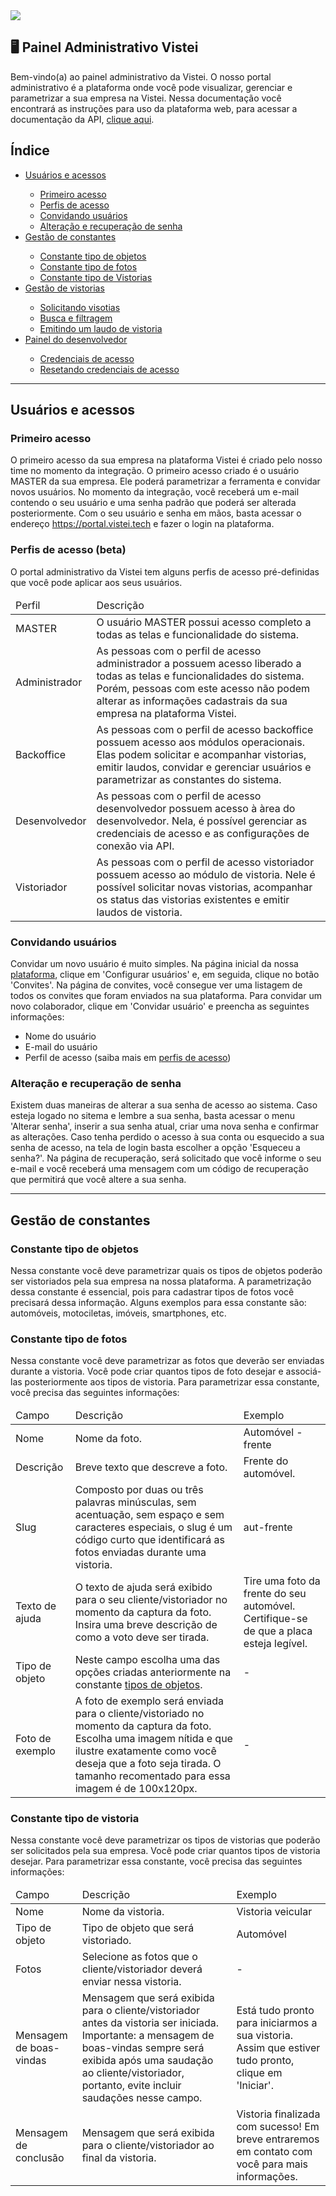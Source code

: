 <img src="https://img.shields.io/badge/current version-1.0.0-blue" />

## 🖥 Painel Administrativo Vistei

Bem-vindo(a) ao painel administrativo da Vistei. O nosso portal administrativo é a plataforma onde você pode visualizar, gerenciar e parametrizar a sua empresa na Vistei. Nessa documentação você encontrará as instruções para uso da plataforma web, para acessar a documentação da API, <a href="">clique aqui</a>.

## Índice

<ul>
  <li><a href="#user-access">Usuários e acessos</a></li>
  <ul>
    <li><a href="#first-access">Primeiro acesso</a></li>
    <li><a href="#access-profiles">Perfis de acesso</a></li>
    <li><a href="#users-invite">Convidando usuários</a></li>
    <li><a href="#password-recover">Alteração e recuperação de senha</a></li>
  </ul>
  <li><a href="#constants">Gestão de constantes</a></li>
  <ul>
    <li><a href="#constant-object">Constante tipo de objetos</a></li>
    <li><a href="#constant-photo">Constante tipo de fotos</a></li>
    <li><a href=#constant-inspection"">Constante tipo de Vistorias</a></li>
  </ul>
  <li><a href="">Gestão de vistorias</a></li>
  <ul>
    <li><a href="">Solicitando visotias</a></li>
    <li><a href="">Busca e filtragem</a></li>
    <li><a href="">Emitindo um laudo de vistoria</a></li>
  </ul>
  <li><a href="">Painel do desenvolvedor</a></li>
   <ul>
    <li><a href="">Credenciais de acesso</a></li>
    <li><a href="">Resetando credenciais de acesso</a></li>
  </ul>
</ul>

<hr/>

## <a name="user-access"></a>Usuários e acessos

###  <a name="first-access"></a>Primeiro acesso

O primeiro acesso da sua empresa na plataforma Vistei é criado pelo nosso time no momento da integração. O primeiro acesso criado é o usuário MASTER da sua empresa. Ele poderá parametrizar a ferramenta e convidar novos usuários. No momento da integração, você receberá um e-mail contendo o seu usuário e uma senha padrão que poderá ser alterada posteriormente. Com o seu usuário e senha em mãos, basta acessar o endereço <a href="https://portal.vistei.tech" target="_blank">https://portal.vistei.tech</a> e fazer o login na plataforma.

### <a name="access-profiles"></a>Perfis de acesso (beta)

O portal administrativo da Vistei tem alguns perfis de acesso pré-definidas que você pode aplicar aos seus usuários.

<table>
  <thead>
    <td>Perfil</td>
    <td>Descrição</td>
  </thead>
  <tbody>
    <tr>
      <td>MASTER</td>
      <td>O usuário MASTER possui acesso completo a todas as telas e funcionalidade do sistema.</td>
    </tr>  
    <tr>
      <td>Administrador</td>
      <td>As pessoas com o perfil de acesso administrador a possuem acesso liberado a todas as telas e funcionalidades do sistema. Porém, pessoas com este acesso não podem alterar as informações cadastrais da sua empresa na plataforma Vistei.</td>
    </tr>  
    <tr>
      <td>Backoffice</td>
      <td>As pessoas com o perfil de acesso backoffice possuem acesso aos módulos operacionais. Elas podem solicitar e acompanhar vistorias, emitir laudos, convidar e gerenciar usuários e parametrizar as constantes do sistema.</td>
    </tr>
    <tr>
      <td>Desenvolvedor</td>
      <td>As pessoas com o perfil de acesso desenvolvedor possuem acesso à àrea do desenvolvedor. Nela, é possível gerenciar as credenciais de acesso e as configurações de conexão via API.</td>
    </tr> 
    <tr>
      <td>Vistoriador</td>
      <td>As pessoas com o perfil de acesso vistoriador possuem acesso ao módulo de vistoria. Nele é possível solicitar novas vistorias, acompanhar os status das vistorias existentes e emitir laudos de vistoria.</td>
    </tr> 
  </tbody>
</table>


### <a name="users-invite"></a>Convidando usuários

Convidar um novo usuário é muito simples. Na página inicial da nossa <a href="https://portal.vistei.tech" target="_blank">plataforma</a>, clique em 'Configurar usuários' e, em seguida, clique no botão 'Convites'. Na página de convites, você consegue ver uma listagem de todos os convites que foram enviados na sua plataforma. Para convidar um novo colaborador, clique em 'Convidar usuário' e preencha as seguintes informações:
<ul>
  <li>Nome do usuário</li>
  <li>E-mail do usuário</li>
  <li>Perfil de acesso (saiba mais em <a href="">perfis de acesso</a>)</li>
</ul/>
  
### <a name="password-recover"></a>Alteração e recuperação de senha
  
Existem duas maneiras de alterar a sua senha de acesso ao sistema. Caso esteja logado no sitema e lembre a sua senha, basta acessar o menu 'Alterar senha', inserir a sua senha atual, criar uma nova senha e confirmar as alterações. Caso tenha perdido o acesso à sua conta ou esquecido a sua senha de acesso, na tela de login basta escolher a opção 'Esqueceu a senha?'. Na página de recuperação, será solicitado que você informe o seu e-mail e você receberá uma mensagem com um código de recuperação que permitirá que você altere a sua senha.

<hr/>

## <a name="constants"></a>Gestão de constantes

### <a name="constant-object"></a>Constante tipo de objetos
Nessa constante você deve parametrizar quais os tipos de objetos poderão ser vistoriados pela sua empresa na nossa plataforma. A parametrização dessa constante é essencial, pois para cadastrar tipos de fotos você precisará dessa informação. Alguns exemplos para essa constante são: automóveis, motociletas, imóveis, smartphones, etc.

### <a name="constant-photo"></a>Constante tipo de fotos
Nessa constante você deve parametrizar as fotos que deverão ser enviadas durante a vistoria. Você pode criar quantos tipos de foto desejar e associá-las posteriormente aos tipos de vistoria. Para parametrizar essa constante, você precisa das seguintes informações:

<table>
  <thead>
    <td>Campo</td>
    <td>Descrição</td>
    <td>Exemplo</td>
  </thead>
  <tbody>
    <tr>
      <td>Nome</td>
      <td>Nome da foto.</td>
      <td>Automóvel - frente</td>
    </tr>  
     <tr>
      <td>Descrição</td>
      <td>Breve texto que descreve a foto.</td>
      <td>Frente do automóvel.</td>
    </tr> 
     <tr>
      <td>Slug</td>
      <td>Composto por duas ou três palavras minúsculas, sem acentuação, sem espaço e sem caracteres especiais, o slug é um código curto que identificará as fotos enviadas durante uma vistoria.</td>
       <td>aut-frente</td>
    </tr> 
     <tr>
      <td>Texto de ajuda</td>
      <td>O texto de ajuda será exibido para o seu cliente/vistoriador no momento da captura da foto. Insira uma breve descrição de como a voto deve ser tirada.</td>
      <td>Tire uma foto da frente do seu automóvel. Certifique-se de que a placa esteja legível.</td>
    </tr> 
     <tr>
      <td>Tipo de objeto</td>
      <td>Neste campo escolha uma das opções criadas anteriormente na constante <a href="#constant-object">tipos de objetos</a>.</td>
       <td>-</td>
    </tr> 
     <tr>
      <td>Foto de exemplo</td>
      <td>A foto de exemplo será enviada para o cliente/vistoriado no momento da captura da foto. Escolha uma imagem nítida e que ilustre exatamente como você deseja que a foto seja tirada. O tamanho recomentado para essa imagem é de 100x120px.</td>
       <td>-</td>
    </tr> 
  </tbody>
</table>

### <a name="constant-inspection"></a>Constante tipo de vistoria

Nessa constante você deve parametrizar os tipos de vistorias que poderão ser solicitados pela sua empresa. Você pode criar quantos tipos de vistoria desejar. Para parametrizar essa constante, você precisa das seguintes informações:

<table>
  <thead>
    <td>Campo</td>
    <td>Descrição</td>
    <td>Exemplo</td>
  </thead>
  <tbody>
    <tr>
      <td>Nome</td>
      <td>Nome da vistoria.</td>
      <td>Vistoria veicular</td>
    </tr>
    <tr>
      <td>Tipo de objeto</td>
      <td>Tipo de objeto que será vistoriado.</td>
      <td>Automóvel</td>
    </tr>
    <tr>
      <td>Fotos</td>
      <td>Selecione as fotos que o cliente/vistoriador deverá enviar nessa vistoria.</td>
      <td>-</td>
    </tr>
    <tr>
      <td>Mensagem de boas-vindas</td>
      <td>Mensagem que será exibida para o cliente/vistoriador antes da vistoria ser iniciada. Importante: a mensagem de boas-vindas sempre será exibida após uma saudação ao cliente/vistoriador, portanto, evite incluir saudações nesse campo.</td>
      <td>Está tudo pronto para iniciarmos a sua vistoria. Assim que estiver tudo pronto, clique em 'Iniciar'.</td>
    </tr>
    <tr>
      <td>Mensagem de conclusão</td>
      <td>Mensagem que será exibida para o cliente/vistoriador ao final da vistoria.</td>
      <td>Vistoria finalizada com sucesso! Em breve entraremos em contato com você para mais informações.</td>
    </tr>
  </tbody>
</table>
